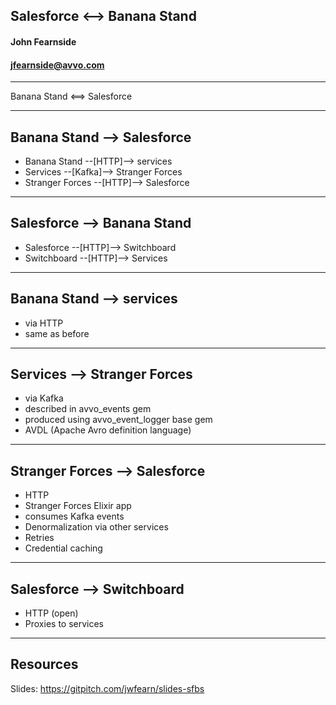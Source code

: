 ## Salesforce <--> Banana Stand

#### John Fearnside
#### jfearnside@avvo.com

---
Banana Stand <==> Salesforce

---
## Banana Stand --> Salesforce
- Banana Stand --[HTTP]--> services
- Services --[Kafka]--> Stranger Forces
- Stranger Forces --[HTTP]--> Salesforce

---
## Salesforce --> Banana Stand
- Salesforce --[HTTP]--> Switchboard
- Switchboard --[HTTP]--> Services

---
## Banana Stand --> services
- via HTTP
- same as before

---
## Services --> Stranger Forces
- via Kafka
- described in avvo_events gem
- produced using avvo_event_logger base gem
- AVDL (Apache Avro definition language)

---
## Stranger Forces --> Salesforce
- HTTP
- Stranger Forces Elixir app
- consumes Kafka events
- Denormalization via other services
- Retries
- Credential caching

---
## Salesforce --> Switchboard
- HTTP (open)
- Proxies to services

---
## Resources
Slides: https://gitpitch.com/jwfearn/slides-sfbs


<!--
TODO: screenshots from BS and SF to show what data moves where

Intro - Chris
Batch - Gowthami
Realtime - John
Leveraging - Elisabeth
Execution - Chris

-->